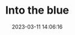 ---
layout: post
title: 'Into the blue'
date: '2023-03-11 14:06:16'
last_modified_at: '2024-09-18 16:44:00'
category: "Arona"
tags:
  - Italy
  - Arona
  - lake
description: "Looking east from Arona’s Rocca"
featImage: '20230311_arona-5900.webp'
featImageAlt: 'Mountains and lake Maggiore from above'
featImageWidth: '1440'
featImageHeight: '962'
coffeeTable: false
---